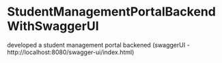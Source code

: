 # StudentManagementPortalBackendWithSwaggerUI
developed a student management portal backened (swaggerUI - http://localhost:8080/swagger-ui/index.html)

